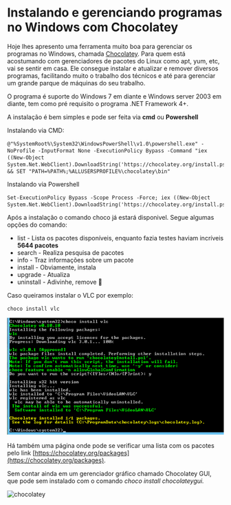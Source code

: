 # Instalando e gerenciando programas no Windows com Chocolatey


Hoje lhes apresento uma ferramenta muito boa para gerenciar os programas no Windows, chamada [Chocolatey](https://chocolatey.org/). Para quem está acostumando com gerenciadores de pacotes do Linux como apt, yum, etc, vai se sentir em casa. Ele consegue instalar e atualizar e remover diversos programas, facilitando muito o trabalho dos técnicos e até para gerenciar um grande parque de máquinas do seu trabalho.

O programa é suporte do Windows 7 em diante e Windows server 2003 em diante, tem como pré requisito o programa .NET Framework 4+.

A instalação é bem simples e pode ser feita via **cmd** ou **Powershell**

Instalando via CMD:

```
@"%SystemRoot%\System32\WindowsPowerShell\v1.0\powershell.exe" -NoProfile -InputFormat None -ExecutionPolicy Bypass -Command "iex ((New-Object System.Net.WebClient).DownloadString('https://chocolatey.org/install.ps1'))" && SET "PATH=%PATH%;%ALLUSERSPROFILE%\chocolatey\bin"
```

Instalando via Powershell

```
Set-ExecutionPolicy Bypass -Scope Process -Force; iex ((New-Object System.Net.WebClient).DownloadString('https://chocolatey.org/install.ps1'))
```
Após a instalação o comando choco já estará disponivel. Segue algumas opções do comando:

  * list - Lista os pacotes disponíveis, enquanto fazia testes haviam incríveis **5644 pacotes**
  * search - Realiza pesquisa de pacotes
  * info - Traz informações sobre um pacote
  * install - Obviamente, instala
  * upgrade - Atualiza
  * uninstall - Adivinhe, remove 🙂

Caso queiramos instalar o VLC por exemplo:

```shell
choco install vlc
```

![chocolatey](/img/uploads/2018/04/Captura-de-tela-de-2018-04-17-20-32-04.png)


Há também uma página onde pode se verificar uma lista com os pacotes pelo link [https://chocolatey.org/packages](https://chocolatey.org/packages).

Sem contar ainda em um gerenciador gráfico chamado Chocolatey GUI, que pode sem instalado com o comando _choco install chocolateygui._

![chocolatey](https://chocolatey.org/content/images/ChocolateyGUI_main_screen.png)
